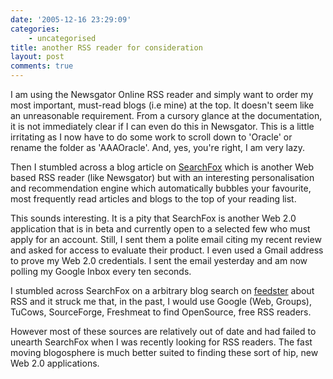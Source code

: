 ```yaml
---
date: '2005-12-16 23:29:09'
categories:
    - uncategorised
title: another RSS reader for consideration
layout: post
comments: true
---
```

I am using the Newsgator Online RSS reader and simply want to order my
most important, must-read blogs (i.e mine) at the top. It doesn't seem
like an unreasonable requirement. From a cursory glance at the
documentation, it is not immediately clear if I can even do this in
Newsgator. This is a little irritating as I now have to do some work to
scroll down to 'Oracle' or rename the folder as 'AAAOracle'. And, yes,
you're right, I am very lazy.

Then I stumbled across a blog article on
[SearchFox](http://www.searchfox.com/) which is another Web based RSS
reader (like Newsgator) but with an interesting personalisation and
recommendation engine which automatically bubbles your favourite, most
frequently read articles and blogs to the top of your reading list.

This sounds interesting. It is a pity that SearchFox is another Web 2.0
application that is in beta and currently open to a selected few who
must apply for an account. Still, I sent them a polite email citing my
recent review and asked for access to evaluate their product. I even
used a Gmail address to prove my Web 2.0 credentials. I sent the email
yesterday and am now polling my Google Inbox every ten seconds.

I stumbled across SearchFox on a arbitrary blog search on
[feedster](http://www.feedster.com/) about RSS and it struck me that, in
the past, I would use Google (Web, Groups), TuCows, SourceForge,
Freshmeat to find OpenSource, free RSS readers.

However most of these sources are relatively out of date and had failed
to unearth SearchFox when I was recently looking for RSS readers. The
fast moving blogosphere is much better suited to finding these sort of
hip, new Web 2.0 applications.
